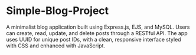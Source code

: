 # Simple-Blog-Project
A minimalist blog application built using Express.js, EJS, and MySQL. Users can create, read, update, and delete posts through a RESTful API. The app uses UUID for unique post IDs, with a clean, responsive interface styled with CSS and enhanced with JavaScript.

